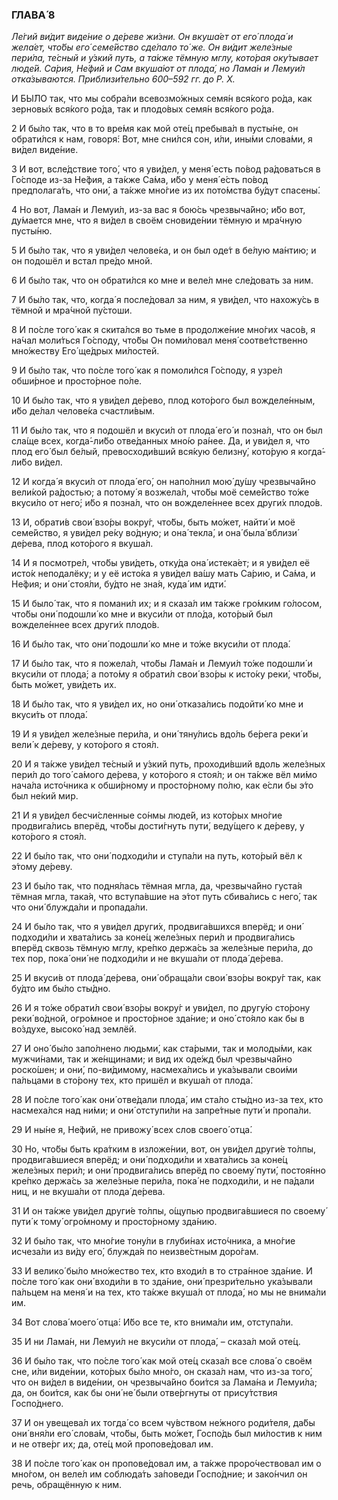 ### ГЛАВА́ 8

_Ле́гий ви́дит виде́ние о де́реве жи́зни. Он вкуша́ет от его́ плода́ и жела́ет, что́бы его́ семе́йство сде́лало то́ же. Он ви́дит желе́зные пери́ла, те́сный и у́зкий путь, а та́кже тёмную мглу, кото́рая оку́тывает люде́й. Са́рия, Не́фий и Сам вкуша́ют от плода́, но Лама́н и Лемуи́л отка́зываются. Приблизи́тельно 600–592 гг. до Р. Х._

И БЫ́ЛО так, что мы собра́ли всевозмо́жных семя́н вся́кого ро́да, как зерновы́х вся́кого ро́да, так и плодо́вых семя́н вся́кого ро́да.

2 И бы́ло так, что в то вре́мя как мой оте́ц пребыва́л в пусты́не, он обрати́лся к нам, говоря́: Вот, мне сни́лся сон, и́ли, ины́ми слова́ми, я ви́дел виде́ние.

3 И вот, всле́дствие того́, что я уви́дел, у меня́ есть по́вод ра́доваться в Го́споде из-за Не́фия, а та́кже Са́ма, и́бо у меня́ е́сть по́вод предполага́ть, что они́, а та́кже мно́гие из их пото́мства бу́дут спасены́.

4 Но вот, Лама́н и Лемуи́л, из-за вас я бою́сь чрезвыча́йно; и́бо вот, ду́мается мне, что я ви́дел в своём сновиде́нии тёмную и мра́чную пусты́ню.

5 И бы́ло так, что я уви́дел челове́ка, и он был оде́т в бе́лую ма́нтию; и он подошёл и встал пре́до мной.

6 И бы́ло так, что он обрати́лся ко мне и веле́л мне сле́довать за ним.

7 И бы́ло так, что, когда́ я после́довал за ним, я уви́дел, что нахожу́сь в тёмной и мра́чной пу́стоши.

8 И по́сле того́ как я скита́лся во тьме в продолже́ние мно́гих часо́в, я на́чал моли́ться Го́споду, что́бы Он поми́ловал меня́ соотве́тственно мно́жеству Его́ ще́дрых ми́лостей.

9 И бы́ло так, что по́сле того́ как я помоли́лся Го́споду, я узре́л обши́рное и просто́рное по́ле.

10 И бы́ло так, что я уви́дел де́рево, плод кото́рого был вожделе́нным, и́бо де́лал челове́ка счастли́вым.

11 И бы́ло так, что я подошёл и вкуси́л от плода́ его́ и позна́л, что он был сла́ще всех, когда́-ли́бо отве́данных мно́ю ра́нее. Да, и уви́дел я, что плод его́ был бе́лый, превосходи́вший вся́кую белизну́, кото́рую я когда́-ли́бо ви́дел.

12 И когда́ я вкуси́л от плода́ его́, он напо́лнил мою́ ду́шу чрезвыча́йно вели́кой ра́достью; а потому́ я возжела́л, что́бы моё семе́йство то́же вкуси́ло от него́; и́бо я позна́л, что он вожделе́ннее всех други́х плодо́в.

13 И, обрати́в свои́ взо́ры вокру́г, что́бы, быть мо́жет, найти́ и моё семе́йство, я уви́дел ре́ку во́дную; и она́ текла́, и она́ была́ вблизи́ де́рева, плод кото́рого я вкуша́л.

14 И я посмотре́л, что́бы уви́деть, отку́да она́ истека́ет; и я уви́дел её исто́к неподалёку; и у её исто́ка я уви́дел ва́шу мать Са́рию, и Са́ма, и Не́фия; и они́ стоя́ли, бу́дто не зна́я, куда́ им идти́.

15 И было́ так, что я помани́л их; и я сказа́л им та́кже гро́мким го́лосом, что́бы они́ подошли́ ко мне и вкуси́ли от пло́да, кото́рый был вожделе́ннее всех други́х плодо́в.

16 И бы́ло так, что они́ подошли́ ко мне и то́же вкуси́ли от плода́.

17 И бы́ло так, что я пожела́л, что́бы Лама́н и Лемуи́л то́же подошли́ и вкуси́ли от плода́; а пото́му я обрати́л свои́ взо́ры к исто́ку реки́, что́бы, быть мо́жет, уви́деть их.

18 И бы́ло так, что я уви́дел их, но они́ отказа́лись подойти́ ко мне и вкуси́ть от плода́.

19 И я уви́дел желе́зные пери́ла, и они́ тяну́лись вдо́ль бе́рега реки́ и вели́ к де́реву, у кото́рого я стоя́л.

20 И я та́кже уви́дел те́сный и у́зкий путь, проходи́вший вдоль желе́зных пери́л до того́ са́мого де́рева, у кото́рого я стоя́л; и он та́кже вёл ми́мо нача́ла исто́чника к обши́рному и просто́рному по́лю, как е́сли бы э́то был не́кий мир.

21 И я уви́дел бесчи́сленные со́нмы люде́й, из кото́рых мно́гие продвига́лись вперёд, что́бы дости́гнуть пути́, веду́щего к де́реву, у кото́рого я стоя́л.

22 И бы́ло так, что они́ подходи́ли и ступа́ли на путь, кото́рый вёл к э́тому де́реву.

23 И бы́ло так, что подня́лась тёмная мгла, да, чрезвыча́йно густа́я тёмная мгла, така́я, что вступа́вшие на э́тот путь сбива́лись с него́, так что они́ блужда́ли и пропада́ли.

24 И бы́ло так, что я уви́дел други́х, продвига́вшихся вперёд; и они́ подходи́ли и хвата́лись за коне́ц желе́зных пери́л и продвига́лись вперёд сквозь тёмную мглу, кре́пко держа́сь за желе́зные пери́ла, до тех пор, пока́ они́ не подходи́ли и не вкуша́ли от плода́ де́рева.

25 И вкуси́в от плода́ де́рева, они́ обраща́ли свои́ взо́ры вокру́г так, как бу́дто им бы́ло сты́дно.

26 И я то́же обрати́л свои́ взо́ры вокру́г и уви́дел, по другу́ю сто́рону реки́ во́дной, огро́мное и просто́рное зда́ние; и оно́ сто́яло как бы в во́здухе, высоко́ над землёй.

27 И оно́ бы́ло запо́лнено людьми́, как ста́рыми, так и молоды́ми, как мужчи́нами, так и же́нщинами; и вид их оде́жд был чрезвыча́йно роско́шен; и они́, по-ви́димому, насмеха́лись и ука́зывали свои́ми па́льцами в сто́рону тех, кто пришёл и вкуша́л от плода́.

28 И по́сле того́ как они́ отве́дали плода́, им ста́ло сты́дно из-за тех, кто насмеха́лся над ни́ми; и они́ отступи́ли на запре́тные пути́ и пропа́ли.

29 И ны́не я, Не́фий, не привожу́ всех слов своего́ отца́.

30 Но, что́бы быть кра́тким в изложе́нии, вот, он уви́дел други́е то́лпы, продвига́вшиеся вперёд; и они́ подходи́ли и хвата́лись за коне́ц желе́зных пери́л; и они́ продвига́лись вперёд по своему́ пути́, постоя́нно кре́пко держа́сь за желе́зные пери́ла, пока́ не подходи́ли, и не па́дали ниц, и не вкуша́ли от плода́ де́рева.

31 И он та́кже уви́дел други́е то́лпы, о́щупью продвига́вшиеся по своему́ пути́ к тому́ огро́мному и просто́рному зда́нию.

32 И бы́ло так, что мно́гие тону́ли в глуби́нах исто́чника, а мно́гие исчеза́ли из ви́ду его́, блужда́я по неизве́стным доро́гам.

33 И велико́ бы́ло мно́жество тех, кто входи́л в то стра́нное зда́ние. И по́сле того́ как они́ входи́ли в то зда́ние, они́ презри́тельно ука́зывали па́льцем на меня́ и на тех, кто та́кже вкуша́л от плода́, но мы не внима́ли им.

34 Вот слова́ моего́ отца́: И́бо все те, кто внима́ли им, отступа́ли.

35 И ни Лама́н, ни Лемуи́л не вкуси́ли от плода́, – сказа́л мой оте́ц.

36 И бы́ло так, что по́сле того́ как мой оте́ц сказа́л все слова́ о своём сне, и́ли виде́нии, кото́рых бы́ло мно́го, он сказа́л нам, что из-за того́, что он ви́дел в виде́нии, он чрезвыча́йно бои́тся за Лама́на и Лемуи́ла; да, он бои́тся, как бы они́ не́ были отве́ргнуты от прису́тствия Госпо́днего.

37 И он увещева́л их тогда́ со всем чу́вством не́жного роди́теля, да́бы они́ вня́ли его́ слова́м, что́бы, быть мо́жет, Госпо́дь был ми́лостив к ним и не отве́рг их; да, оте́ц мой пропове́довал им.

38 И по́сле того́ как он пропове́довал им, а та́кже проро́чествовал им о мно́гом, он веле́л им соблюда́ть за́поведи Госпо́дние; и зако́нчил он речь, обращённую к ним.

